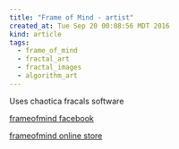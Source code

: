 ```yaml
---
title: "Frame of Mind - artist"
created_at: Tue Sep 20 00:08:56 MDT 2016
kind: article
tags:
  - frame_of_mind
  - fractal_art
  - fractal_images
  - algorithm_art
---
```


Uses chaotica fracals software

<a href="https://www.facebook.com/FRAMEofMIND.be/" target="_blank">frameofmind facebook</a>

<a href="https://society6.com/frameofmind" target="_blank">frameofmind online store</a>

<!--
html boilerplate
<a href="" target="_blank"></a>
<a name=""></a>
<img src="" width="400px">
<ul>
  <li></li>
</ul>
<pre>
</pre>
<pre><code>
</code></pre>
<math xmlns='http://www.w3.org/1998/Math/MathML' display='block'>
</math>
-->
